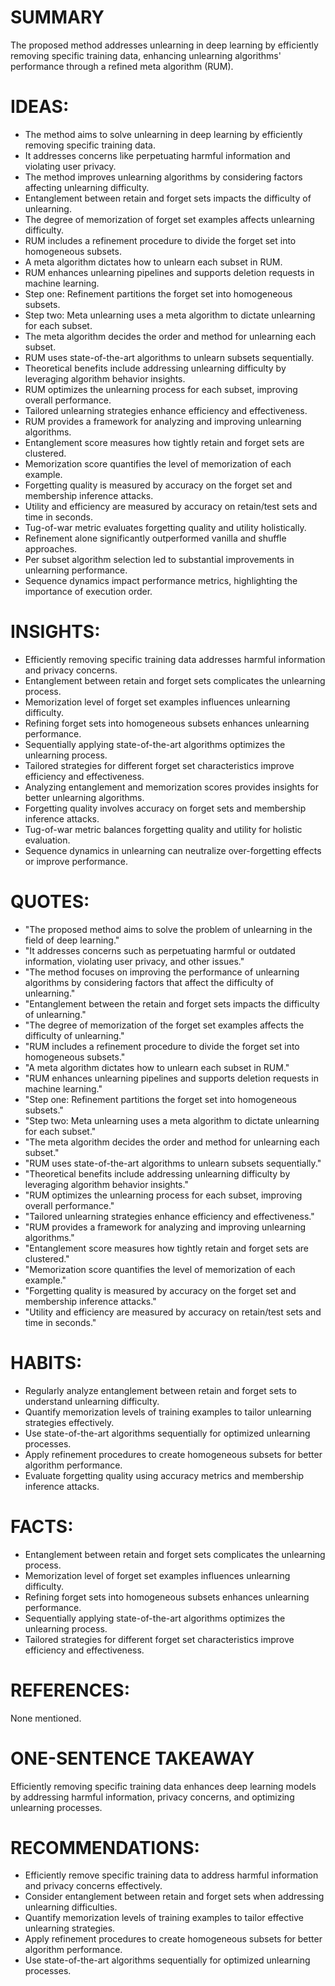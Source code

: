 # SUMMARY
The proposed method addresses unlearning in deep learning by efficiently removing specific training data, enhancing unlearning algorithms' performance through a refined meta algorithm (RUM).

# IDEAS:
- The method aims to solve unlearning in deep learning by efficiently removing specific training data.
- It addresses concerns like perpetuating harmful information and violating user privacy.
- The method improves unlearning algorithms by considering factors affecting unlearning difficulty.
- Entanglement between retain and forget sets impacts the difficulty of unlearning.
- The degree of memorization of forget set examples affects unlearning difficulty.
- RUM includes a refinement procedure to divide the forget set into homogeneous subsets.
- A meta algorithm dictates how to unlearn each subset in RUM.
- RUM enhances unlearning pipelines and supports deletion requests in machine learning.
- Step one: Refinement partitions the forget set into homogeneous subsets.
- Step two: Meta unlearning uses a meta algorithm to dictate unlearning for each subset.
- The meta algorithm decides the order and method for unlearning each subset.
- RUM uses state-of-the-art algorithms to unlearn subsets sequentially.
- Theoretical benefits include addressing unlearning difficulty by leveraging algorithm behavior insights.
- RUM optimizes the unlearning process for each subset, improving overall performance.
- Tailored unlearning strategies enhance efficiency and effectiveness.
- RUM provides a framework for analyzing and improving unlearning algorithms.
- Entanglement score measures how tightly retain and forget sets are clustered.
- Memorization score quantifies the level of memorization of each example.
- Forgetting quality is measured by accuracy on the forget set and membership inference attacks.
- Utility and efficiency are measured by accuracy on retain/test sets and time in seconds.
- Tug-of-war metric evaluates forgetting quality and utility holistically.
- Refinement alone significantly outperformed vanilla and shuffle approaches.
- Per subset algorithm selection led to substantial improvements in unlearning performance.
- Sequence dynamics impact performance metrics, highlighting the importance of execution order.

# INSIGHTS:
- Efficiently removing specific training data addresses harmful information and privacy concerns.
- Entanglement between retain and forget sets complicates the unlearning process.
- Memorization level of forget set examples influences unlearning difficulty.
- Refining forget sets into homogeneous subsets enhances unlearning performance.
- Sequentially applying state-of-the-art algorithms optimizes the unlearning process.
- Tailored strategies for different forget set characteristics improve efficiency and effectiveness.
- Analyzing entanglement and memorization scores provides insights for better unlearning algorithms.
- Forgetting quality involves accuracy on forget sets and membership inference attacks.
- Tug-of-war metric balances forgetting quality and utility for holistic evaluation.
- Sequence dynamics in unlearning can neutralize over-forgetting effects or improve performance.

# QUOTES:
- "The proposed method aims to solve the problem of unlearning in the field of deep learning."
- "It addresses concerns such as perpetuating harmful or outdated information, violating user privacy, and other issues."
- "The method focuses on improving the performance of unlearning algorithms by considering factors that affect the difficulty of unlearning."
- "Entanglement between the retain and forget sets impacts the difficulty of unlearning."
- "The degree of memorization of the forget set examples affects the difficulty of unlearning."
- "RUM includes a refinement procedure to divide the forget set into homogeneous subsets."
- "A meta algorithm dictates how to unlearn each subset in RUM."
- "RUM enhances unlearning pipelines and supports deletion requests in machine learning."
- "Step one: Refinement partitions the forget set into homogeneous subsets."
- "Step two: Meta unlearning uses a meta algorithm to dictate unlearning for each subset."
- "The meta algorithm decides the order and method for unlearning each subset."
- "RUM uses state-of-the-art algorithms to unlearn subsets sequentially."
- "Theoretical benefits include addressing unlearning difficulty by leveraging algorithm behavior insights."
- "RUM optimizes the unlearning process for each subset, improving overall performance."
- "Tailored unlearning strategies enhance efficiency and effectiveness."
- "RUM provides a framework for analyzing and improving unlearning algorithms."
- "Entanglement score measures how tightly retain and forget sets are clustered."
- "Memorization score quantifies the level of memorization of each example."
- "Forgetting quality is measured by accuracy on the forget set and membership inference attacks."
- "Utility and efficiency are measured by accuracy on retain/test sets and time in seconds."

# HABITS:
- Regularly analyze entanglement between retain and forget sets to understand unlearning difficulty.
- Quantify memorization levels of training examples to tailor unlearning strategies effectively.
- Use state-of-the-art algorithms sequentially for optimized unlearning processes.
- Apply refinement procedures to create homogeneous subsets for better algorithm performance.
- Evaluate forgetting quality using accuracy metrics and membership inference attacks.

# FACTS:
- Entanglement between retain and forget sets complicates the unlearning process.
- Memorization level of forget set examples influences unlearning difficulty.
- Refining forget sets into homogeneous subsets enhances unlearning performance.
- Sequentially applying state-of-the-art algorithms optimizes the unlearning process.
- Tailored strategies for different forget set characteristics improve efficiency and effectiveness.

# REFERENCES:
None mentioned.

# ONE-SENTENCE TAKEAWAY
Efficiently removing specific training data enhances deep learning models by addressing harmful information, privacy concerns, and optimizing unlearning processes.

# RECOMMENDATIONS:
- Efficiently remove specific training data to address harmful information and privacy concerns effectively.
- Consider entanglement between retain and forget sets when addressing unlearning difficulties.
- Quantify memorization levels of training examples to tailor effective unlearning strategies.
- Apply refinement procedures to create homogeneous subsets for better algorithm performance.
- Use state-of-the-art algorithms sequentially for optimized unlearning processes.